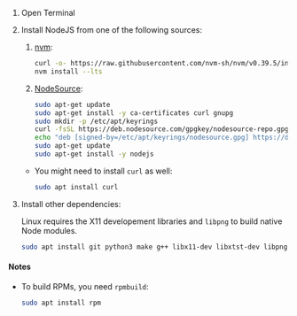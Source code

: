1. Open Terminal
2. Install NodeJS from one of the following sources:

    1. [nvm](https://github.com/nvm-sh/nvm#installing-and-updating):

        ```sh
        curl -o- https://raw.githubusercontent.com/nvm-sh/nvm/v0.39.5/install.sh | bash
        nvm install --lts
        ```

    2. [NodeSource](https://github.com/nodesource/distributions#installation-instructions):

        ```sh
        sudo apt-get update
        sudo apt-get install -y ca-certificates curl gnupg
        sudo mkdir -p /etc/apt/keyrings
        curl -fsSL https://deb.nodesource.com/gpgkey/nodesource-repo.gpg.key | sudo gpg --dearmor -o /etc/apt/keyrings/nodesource.gpg
        echo "deb [signed-by=/etc/apt/keyrings/nodesource.gpg] https://deb.nodesource.com/node_16.x nodistro main" | sudo tee /etc/apt/sources.list.d/nodesource.list
        sudo apt-get update
        sudo apt-get install -y nodejs
        ```

	* You might need to install `curl` as well:

        ```sh
        sudo apt install curl
        ```

3. Install other dependencies:

    Linux requires the X11 developement libraries and `libpng` to build native Node modules.

    ```sh
    sudo apt install git python3 make g++ libx11-dev libxtst-dev libpng-dev
    ```

#### Notes
* To build RPMs, you need `rpmbuild`:

    ```sh
    sudo apt install rpm
    ```
